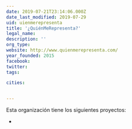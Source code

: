 ```yaml
---
date: 2019-07-21T23:14:06.000Z
date_last_modified: 2019-07-29
uid: uienmerepresenta
title: '¿QuiénMeRepresenta?'
legal_name: 
description: ''
org_type: 
website: http://www.quienmerepresenta.com/
year_founded: 2015
facebook: 
twitter: 
tags:

cities: 


---
```


Esta organización tiene los siguientes proyectos:

- [](/proyectos/uienmerepresenta)
